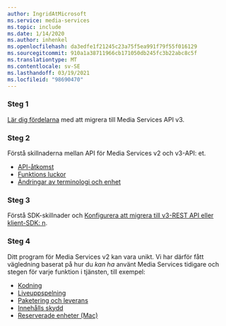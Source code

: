```yaml
---
author: IngridAtMicrosoft
ms.service: media-services
ms.topic: include
ms.date: 1/14/2020
ms.author: inhenkel
ms.openlocfilehash: da3edfe1f21245c23a75f5ea991f79f55f016129
ms.sourcegitcommit: 910a1a38711966cb171050db245fc3b22abc8c5f
ms.translationtype: MT
ms.contentlocale: sv-SE
ms.lasthandoff: 03/19/2021
ms.locfileid: "98690470"
---
```

<!-- Migration guide next steps -->

### <a name="step-1"></a>Steg 1
[Lär dig fördelarna](../migrate-v-2-v-3-migration-benefits.md) med att migrera till Media Services API v3.

### <a name="step-2"></a>Steg 2
Förstå skillnaderna mellan API för Media Services v2 och v3-API: et.

- [API-åtkomst](../migrate-v-2-v-3-differences-api-access.md)
- [Funktions luckor](../migrate-v-2-v-3-differences-feature-gaps.md)
- [Ändringar av terminologi och enhet](../migrate-v-2-v-3-differences-terminology.md)

### <a name="step-3"></a>Steg 3
Förstå SDK-skillnader och [Konfigurera att migrera till v3-REST API eller klient-SDK: n](../migrate-v-2-v-3-migration-setup.md).

### <a name="step-4"></a>Steg 4
Ditt program för Media Services v2 kan vara unikt. Vi har därför fått vägledning baserat på hur du *kan ha* använt Media Services tidigare och stegen för varje funktion i tjänsten, till exempel:

- [Kodning](../migrate-v-2-v-3-migration-scenario-based-encoding.md)
- [Liveuppspelning](../migrate-v-2-v-3-migration-scenario-based-live-streaming.md)
- [Paketering och leverans](../migrate-v-2-v-3-migration-scenario-based-publishing.md)
- [Innehålls skydd](../migrate-v-2-v-3-migration-scenario-based-content-protection.md)
- [Reserverade enheter (Mac)](../migrate-v-2-v-3-migration-scenario-based-media-reserved-units.md)